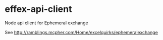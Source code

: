# effex-api-client
Node api client for Ephemeral exchange

See http://ramblings.mcpher.com/Home/excelquirks/ephemeralexchange
